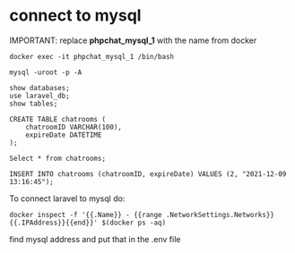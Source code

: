 # connect to mysql 
IMPORTANT: replace **phpchat_mysql_1** with the name from docker
```
docker exec -it phpchat_mysql_1 /bin/bash
```
```
mysql -uroot -p -A

show databases;
use laravel_db;
show tables;

CREATE TABLE chatrooms (
    chatroomID VARCHAR(100),
    expireDate DATETIME
);

Select * from chatrooms;

INSERT INTO chatrooms (chatroomID, expireDate) VALUES (2, "2021-12-09 13:16:45");
```
To connect laravel to mysql do:
```
docker inspect -f '{{.Name}} - {{range .NetworkSettings.Networks}}{{.IPAddress}}{{end}}' $(docker ps -aq)
```
find mysql address and put that in the .env file